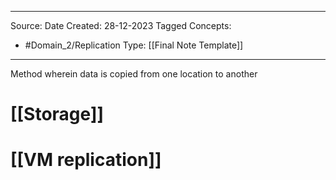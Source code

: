 - - -
Source:
Date Created:  28-12-2023
Tagged Concepts:
- #Domain_2/Replication 
Type: [[Final Note Template]]
- - - 

Method wherein data is copied from one location to another
# [[Storage]]
# [[VM replication]]